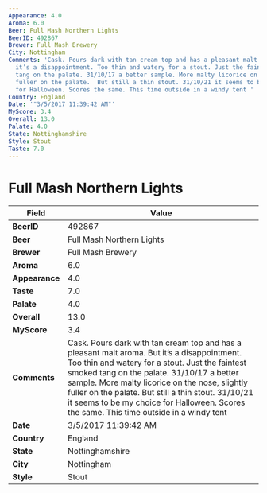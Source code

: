 ```yaml
---
Appearance: 4.0
Aroma: 6.0
Beer: Full Mash Northern Lights
BeerID: 492867
Brewer: Full Mash Brewery
City: Nottingham
Comments: 'Cask. Pours dark with tan cream top and has a pleasant malt aroma. But
  it’s a disappointment. Too thin and watery for a stout. Just the faintest smoked
  tang on the palate. 31/10/17 a better sample. More malty licorice on the nose, slightly
  fuller on the palate.  But still a thin stout. 31/10/21 it seems to be my choice
  for Halloween. Scores the same. This time outside in a windy tent '
Country: England
Date: '"3/5/2017 11:39:42 AM"'
MyScore: 3.4
Overall: 13.0
Palate: 4.0
State: Nottinghamshire
Style: Stout
Taste: 7.0
---
```


# Full Mash Northern Lights

| Field         | Value |
|---------------|-------|
| **BeerID** | 492867 |
| **Beer** | Full Mash Northern Lights |
| **Brewer** | Full Mash Brewery |
| **Aroma** | 6.0 |
| **Appearance** | 4.0 |
| **Taste** | 7.0 |
| **Palate** | 4.0 |
| **Overall** | 13.0 |
| **MyScore** | 3.4 |
| **Comments** | Cask. Pours dark with tan cream top and has a pleasant malt aroma. But it’s a disappointment. Too thin and watery for a stout. Just the faintest smoked tang on the palate. 31/10/17 a better sample. More malty licorice on the nose, slightly fuller on the palate.  But still a thin stout. 31/10/21 it seems to be my choice for Halloween. Scores the same. This time outside in a windy tent  |
| **Date** | 3/5/2017 11:39:42 AM |
| **Country** | England |
| **State** | Nottinghamshire |
| **City** | Nottingham |
| **Style** | Stout |
